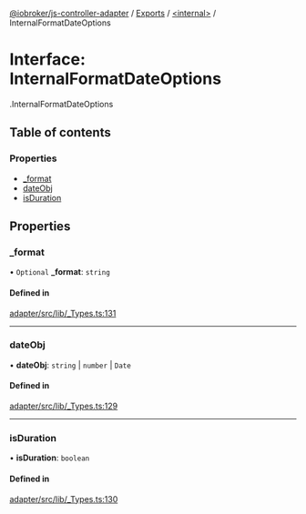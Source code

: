 [@iobroker/js-controller-adapter](../README.md) / [Exports](../modules.md) / [<internal\>](../modules/internal_.md) / InternalFormatDateOptions

# Interface: InternalFormatDateOptions

[<internal>](../modules/internal_.md).InternalFormatDateOptions

## Table of contents

### Properties

- [\_format](internal_.InternalFormatDateOptions.md#_format)
- [dateObj](internal_.InternalFormatDateOptions.md#dateobj)
- [isDuration](internal_.InternalFormatDateOptions.md#isduration)

## Properties

### \_format

• `Optional` **\_format**: `string`

#### Defined in

[adapter/src/lib/_Types.ts:131](https://github.com/ioBroker/ioBroker.js-controller/blob/58a732de/packages/adapter/src/lib/_Types.ts#L131)

___

### dateObj

• **dateObj**: `string` \| `number` \| `Date`

#### Defined in

[adapter/src/lib/_Types.ts:129](https://github.com/ioBroker/ioBroker.js-controller/blob/58a732de/packages/adapter/src/lib/_Types.ts#L129)

___

### isDuration

• **isDuration**: `boolean`

#### Defined in

[adapter/src/lib/_Types.ts:130](https://github.com/ioBroker/ioBroker.js-controller/blob/58a732de/packages/adapter/src/lib/_Types.ts#L130)
